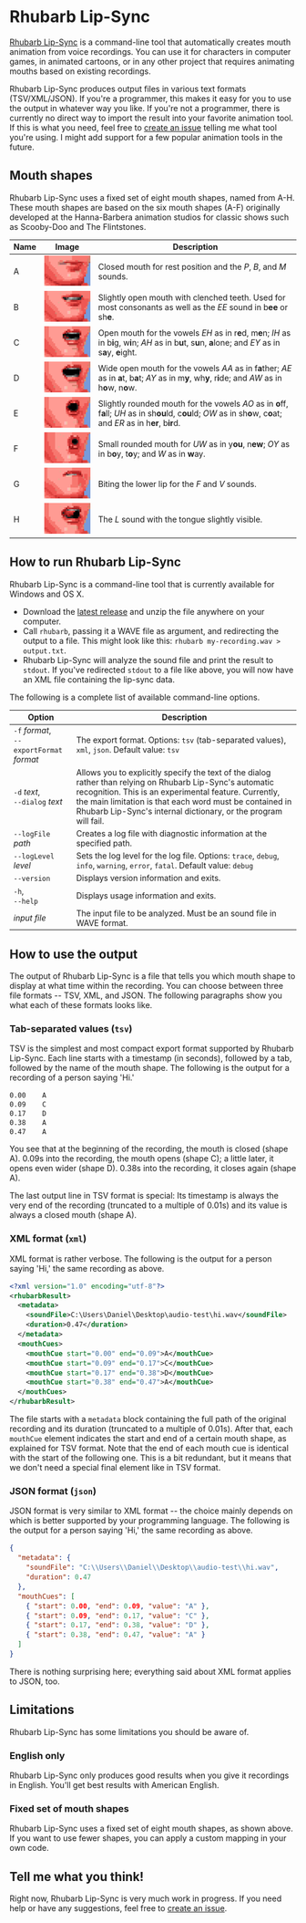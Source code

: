 # Rhubarb Lip-Sync

[Rhubarb Lip-Sync](https://github.com/DanielSWolf/rhubarb-lip-sync) is a command-line tool that automatically creates mouth animation from voice recordings. You can use it for characters in computer games, in animated cartoons, or in any other project that requires animating mouths based on existing recordings.

Rhubarb Lip-Sync produces output files in various text formats (TSV/XML/JSON). If you're a programmer, this makes it easy for you to use the output in whatever way you like. If you're not a programmer, there is currently no direct way to import the result into your favorite animation tool. If this is what you need, feel free to [create an issue](https://github.com/DanielSWolf/rhubarb-lip-sync/issues) telling me what tool you're using. I might add support for a few popular animation tools in the future.

## Mouth shapes

Rhubarb Lip-Sync uses a fixed set of eight mouth shapes, named from A-H. These mouth shapes are based on the six mouth shapes (A-F) originally developed at the Hanna-Barbera animation studios for classic shows such as Scooby-Doo and The Flintstones.

| Name | Image | Description |
| ---- | ----- | ----------- |
| A | ![](img/ken-A.png) | Closed mouth for rest position and the *P*, *B*, and *M* sounds. |
| B | ![](img/ken-B.png) | Slightly open mouth with clenched teeth. Used for most consonants as well as the *EE* sound in b**ee** or sh**e**. |
| C | ![](img/ken-C.png) | Open mouth for the vowels *EH* as in r**e**d, m**e**n; *IH* as in b**i**g, w**i**n; *AH* as in b**u**t, s**u**n, **a**lone; and *EY* as in s**a**y, **e**ight. |
| D | ![](img/ken-D.png) | Wide open mouth for the vowels *AA* as in f**a**ther; *AE* as in **a**t, b**a**t; *AY* as in m**y**, wh**y**, r**i**de; and *AW* as in h**o**w, n**o**w. |
| E | ![](img/ken-E.png) | Slightly rounded mouth for the vowels *AO* as in **o**ff, f**a**ll; *UH* as in sh**ou**ld, c**ou**ld; *OW* as in sh**o**w, c**o**at; and *ER* as in h**er**, b**ir**d. |
| F | ![](img/ken-F.png) | Small rounded mouth for *UW* as in y**ou**, n**ew**; *OY* as in b**o**y, t**o**y; and *W* as in **w**ay. |
| G | ![](img/ken-G.png) | Biting the lower lip for the *F* and *V* sounds. |
| H | ![](img/ken-H.png) | The *L* sound with the tongue slightly visible. |

## How to run Rhubarb Lip-Sync

Rhubarb Lip-Sync is a command-line tool that is currently available for Windows and OS X.

* Download the [latest release](https://github.com/DanielSWolf/rhubarb-lip-sync/releases) and unzip the file anywhere on your computer.
* Call `rhubarb`, passing it a WAVE file as argument, and redirecting the output to a file. This might look like this: `rhubarb my-recording.wav > output.txt`.
* Rhubarb Lip-Sync will analyze the sound file and print the result to `stdout`. If you've redirected `stdout` to a file like above, you will now have an XML file containing the lip-sync data.

The following is a complete list of available command-line options.

| Option | Description |
| ------ | ----------- |
| `-f` *format*,<br/>`--exportFormat` *format* | The export format. Options: `tsv` (tab-separated values), `xml`, `json`. Default value: `tsv` |
| `-d` *text*,<br/>`--dialog` *text* | Allows you to explicitly specify the text of the dialog rather than relying on Rhubarb Lip-Sync's automatic recognition. This is an experimental feature. Currently, the main limitation is that each word must be contained in Rhubarb Lip-Sync's internal dictionary, or the program will fail. |
| `--logFile` *path* | Creates a log file with diagnostic information at the specified path. |
| `--logLevel` *level* | Sets the log level for the log file. Options: `trace`, `debug`, `info`, `warning`, `error`, `fatal`. Default value: `debug` |
| `--version` | Displays version information and exits. |
| `-h`,<br/>`--help` | Displays usage information and exits. |
| *input file* | The input file to be analyzed. Must be an sound file in WAVE format. ||

## How to use the output

The output of Rhubarb Lip-Sync is a file that tells you which mouth shape to display at what time within the recording. You can choose between three file formats -- TSV, XML, and JSON. The following paragraphs show you what each of these formats looks like.

### Tab-separated values (`tsv`)

TSV is the simplest and most compact export format supported by Rhubarb Lip-Sync. Each line starts with a timestamp (in seconds), followed by a tab, followed by the name of the mouth shape. The following is the output for a recording of a person saying 'Hi.'

```
0.00	A
0.09	C
0.17	D
0.38	A
0.47	A
```

You see that at the beginning of the recording, the mouth is closed (shape A). 0.09s into the recording, the mouth opens (shape C); a little later, it opens even wider (shape D). 0.38s into the recording, it closes again (shape A).

The last output line in TSV format is special: Its timestamp is always the very end of the recording (truncated to a multiple of 0.01s) and its value is always a closed mouth (shape A).

### XML format (`xml`)

XML format is rather verbose. The following is the output for a person saying 'Hi,' the same recording as above.

```xml
<?xml version="1.0" encoding="utf-8"?>
<rhubarbResult>
  <metadata>
    <soundFile>C:\Users\Daniel\Desktop\audio-test\hi.wav</soundFile>
    <duration>0.47</duration>
  </metadata>
  <mouthCues>
    <mouthCue start="0.00" end="0.09">A</mouthCue>
    <mouthCue start="0.09" end="0.17">C</mouthCue>
    <mouthCue start="0.17" end="0.38">D</mouthCue>
    <mouthCue start="0.38" end="0.47">A</mouthCue>
  </mouthCues>
</rhubarbResult>
```

The file starts with a `metadata` block containing the full path of the original recording and its duration (truncated to a multiple of 0.01s). After that, each `mouthCue` element indicates the start and end of a certain mouth shape, as explained for TSV format. Note that the end of each mouth cue is identical with the start of the following one. This is a bit redundant, but it means that we don't need a special final element like in TSV format.

### JSON format (`json`)

JSON format is very similar to XML format -- the choice mainly depends on which is better supported by your programming language.  The following is the output for a person saying 'Hi,' the same recording as above.

```json
{
  "metadata": {
    "soundFile": "C:\\Users\\Daniel\\Desktop\\audio-test\\hi.wav",
    "duration": 0.47
  },
  "mouthCues": [
    { "start": 0.00, "end": 0.09, "value": "A" },
    { "start": 0.09, "end": 0.17, "value": "C" },
    { "start": 0.17, "end": 0.38, "value": "D" },
    { "start": 0.38, "end": 0.47, "value": "A" }
  ]
}
```

There is nothing surprising here; everything said about XML format applies to JSON, too.

## Limitations

Rhubarb Lip-Sync has some limitations you should be aware of.

### English only

Rhubarb Lip-Sync only produces good results when you give it recordings in English. You'll get best results with American English.

### Fixed set of mouth shapes

Rhubarb Lip-Sync uses a fixed set of eight mouth shapes, as shown above. If you want to use fewer shapes, you can apply a custom mapping in your own code.

## Tell me what you think!

Right now, Rhubarb Lip-Sync is very much work in progress. If you need help or have any suggestions, feel free to [create an issue](https://github.com/DanielSWolf/rhubarb-lip-sync/issues).
